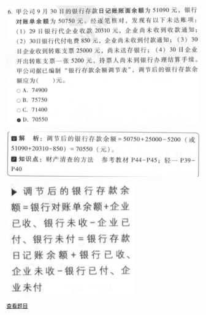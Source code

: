 ![](8bd3fc097d44b05d0c138a09e34384f2.png)

![](79d8ad86b59a7cfd5d74658a97f5bf57.png)

![](d3d14e7cad1b4ff7b3a6941a9fe06cc9.png)

[查看题目](../考前模拟测试题（1）.md#16-单选)

